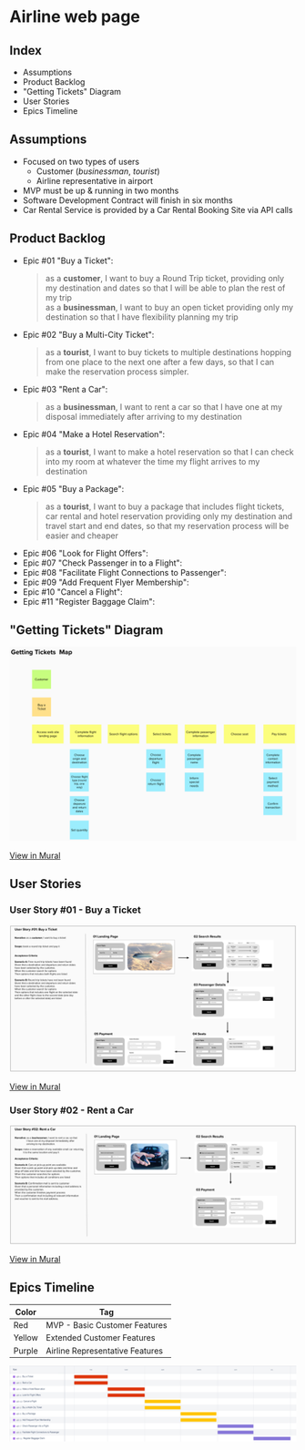 # Airline web page

## Index

- Assumptions
- Product Backlog
- "Getting Tickets" Diagram
- User Stories
- Epics Timeline

## Assumptions
- Focused on two types of users
    - Customer (*businessman*, *tourist*)
    - Airline representative in airport
- MVP must be up & running in two months
- Software Development Contract will finish in six months
- Car Rental Service is provided by a Car Rental Booking Site via API calls

## Product Backlog
- Epic #01 "Buy a Ticket": 
    > as a **customer**, I want to buy a Round Trip ticket, providing only my destination and dates so that I will be able to plan the rest of my trip  
    > as a **businessman**, I want to buy an open ticket providing only my destination so that I have flexibility planning my trip
- Epic #02 "Buy a Multi-City Ticket":  
    > as a **tourist**, I want to buy tickets to multiple destinations hopping from one place to the next one after a few days, so that I can make the reservation process simpler.
- Epic #03 "Rent a Car":
    > as a **businessman**, I want to rent a car so that I have one at my disposal immediately after arriving to my destination
- Epic #04 "Make a Hotel Reservation":
    > as a **tourist**, I want to make a hotel reservation so that I can check into my room at whatever the time my flight arrives to my destination
- Epic #05 "Buy a Package":
    > as a **tourist**, I want to buy a package that includes flight tickets, car rental and hotel reservation providing only my destination and travel start and end dates, so that my reservation process will be easier and cheaper
- Epic #06 "Look for Flight Offers":
- Epic #07 "Check Passenger in to a Flight":
- Epic #08 "Facilitate Flight Connections to Passenger": 
- Epic #09 "Add Frequent Flyer Membership":
- Epic #10 "Cancel a Flight":
- Epic #11 "Register Baggage Claim":

## "Getting Tickets" Diagram

![Getting Tickets Map](getting_tickets.png)

[View in Mural](https://app.mural.co/t/airlineproject5442/m/airlineproject5442/1642174450453/6ebcafb12c4f7ade94d66816fac648368d08cd0e?sender=grabyc3293)

## User Stories

### User Story #01 - Buy a Ticket

![Buy a Ticket](US01_Buy_a_Ticket.png)

[View in Mural](https://app.mural.co/t/airlineproject5442/m/airlineproject5442/1642174450453/6ebcafb12c4f7ade94d66816fac648368d08cd0e?sender=grabyc3293)

### User Story #02 - Rent a Car 

![Rent a Car](US02_Rent_a_Car.png)

[View in Mural](https://app.mural.co/t/airlineproject5442/m/airlineproject5442/1642174450453/6ebcafb12c4f7ade94d66816fac648368d08cd0e?sender=grabyc3293)

## Epics Timeline

| Color | Tag |
|-------|-----|
| Red | MVP - Basic Customer Features |
| Yellow | Extended Customer Features |
| Purple | Airline Representative Features |

![Airline Web Page Epics Timeline](tablero_air.png)
